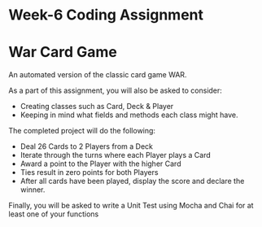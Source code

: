 # Week-6 Coding Assignment

# War Card Game

An automated version of the classic card game WAR.

As a part of this assignment, you will also be asked to consider:

- Creating classes such as Card, Deck & Player
- Keeping in mind what fields and methods each class might have.

The completed project will do the following:

- Deal 26 Cards to 2 Players from a Deck
- Iterate through the turns where each Player plays a Card
- Award a point to the Player with the higher Card
- Ties result in zero points for both Players
- After all cards have been played, display the score and declare the winner.

Finally, you will be asked to write a Unit Test using Mocha and Chai for at least one of your functions
